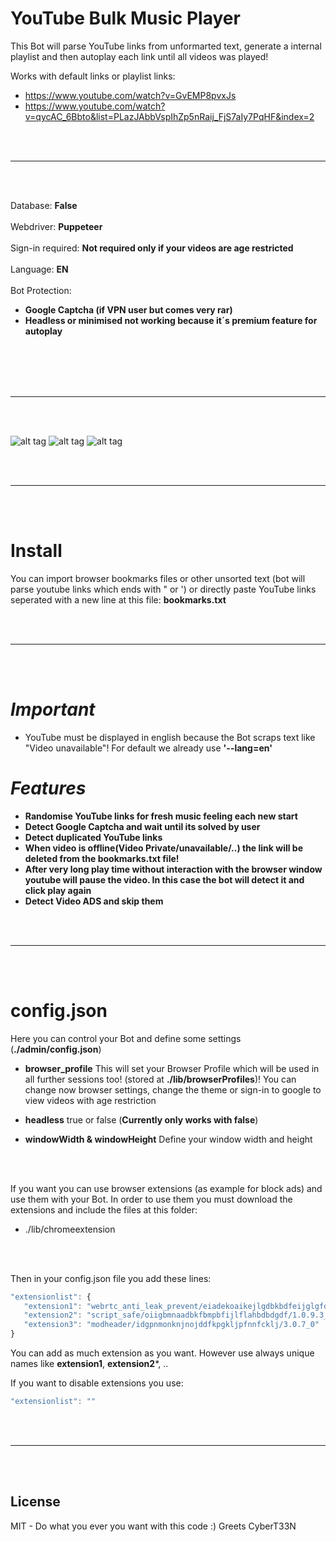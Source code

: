 # YouTube Bulk Music Player
This Bot will parse YouTube links from unformarted text, generate a internal playlist and then autoplay each link until all videos was played!

Works with default links or playlist links:
- https://www.youtube.com/watch?v=GvEMP8pvxJs
- https://www.youtube.com/watch?v=qycAC_6Bbto&list=PLazJAbbVspIhZp5nRaij_FjS7aIy7PqHF&index=2

<br />
<br />

____________________________________________________________

<br />
<br />

Database: **False**<br /><br />
Webdriver: **Puppeteer**<br /><br />
Sign-in required: **Not required only if your videos are age restricted**<br /><br />
Language: **EN**<br /><br />
Bot Protection:
- **Google Captcha (if VPN user but comes very rar)**
- **Headless or minimised not working because it´s premium feature for autoplay**


<br />
<br />
<br />
<br />

____________________________________________________________

<br />
<br />

![alt tag](https://i.imgur.com/2FXctBZ.jpg)
![alt tag](https://i.imgur.com/UQ1QuAP.jpg)
![alt tag](https://i.imgur.com/auzn9pj.jpg)



<br />
<br />

 _____________________________________________________


<br />
<br />


# Install
You can import browser bookmarks files or other unsorted text (bot will parse youtube links which ends with " or ') or directly paste YouTube links seperated with a new line at this file:
**bookmarks.txt**


<br />
<br />

 _____________________________________________________


<br />
<br />



# *Important*
- YouTube must be displayed in english because the Bot scraps text like "Video unavailable"! For default we already use **'--lang=en'**

# *Features*
- **Randomise YouTube links for fresh music feeling each new start**
- **Detect Google Captcha and wait until its solved by user**
- **Detect duplicated YouTube links**
- **When video is offline(Video Private/unavailable/..) the link will be deleted from the bookmarks.txt file!**
- **After very long play time without interaction with the browser window youtube will pause the video. In this case the bot will detect it and click play again**
- **Detect Video ADS and skip them**


<br />
<br />

 _____________________________________________________


<br />
<br />


# config.json
Here you can control your Bot and define some settings (**./admin/config.json**)

- **browser_profile** This will set your Browser Profile which will be used in all further sessions too! (stored at **./lib/browserProfiles**)! You can change now browser settings, change the theme or sign-in to google to view videos with age restriction

- **headless**
true or false (**Currently only works with false**)

- **windowWidth & windowHeight** Define your window width and height



<br />
<br />

If you want you can use browser extensions (as example for block ads) and use them with your Bot. In order to use them you must download the extensions and include the files at this folder:
- ./lib/chromeextension


<br />
<br />

Then in your config.json file you add these lines:

```javascript
"extensionlist": {
   "extension1": "webrtc_anti_leak_prevent/eiadekoaikejlgdbkbdfeijglgfdalml/1.0.14_0",
   "extension2": "script_safe/oiigbmnaadbkfbmpbfijlflahbdbdgdf/1.0.9.3_0",
   "extension3": "modheader/idgpnmonknjnojddfkpgkljpfnnfcklj/3.0.7_0"
}
```

You can add as much extension as you want. However use always unique names like **extension1**, **extension2***, ..

If you want to disable extensions you use:
```javascript
"extensionlist": ""
```

<br />
<br />

 _____________________________________________________


<br />
<br />


## License  
MIT - Do what you ever you want with this code :) Greets CyberT33N
